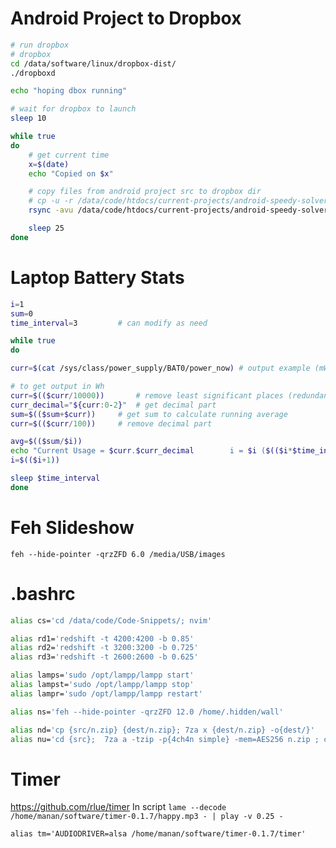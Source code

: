 # Android Project to Dropbox
```sh
# run dropbox
# dropbox
cd /data/software/linux/dropbox-dist/
./dropboxd

echo "hoping dbox running"

# wait for dropbox to launch
sleep 10

while true
do
    # get current time
	x=$(date)
	echo "Copied on $x"

    # copy files from android project src to dropbox dir
	# cp -u -r /data/code/htdocs/current-projects/android-speedy-solver/app/src/main/ /home/manan/Dropbox/android-speedy-solver/
	rsync -avu /data/code/htdocs/current-projects/android-speedy-solver/app/src/main/ /home/manan/Dropbox/android-speedy-solver/ --delete

	sleep 25
done
```

# Laptop Battery Stats
```sh
i=1
sum=0
time_interval=3			# can modify as need

while true
do

curr=$(cat /sys/class/power_supply/BAT0/power_now) # output example (mW): 3290000

# to get output in Wh
curr=$(($curr/10000)) 		# remove least significant places (redundant 0)
curr_decimal="${curr:0-2}"	# get decimal part
sum=$(($sum+$curr))		# get sum to calculate running average
curr=$(($curr/100))		# remove decimal part

avg=$(($sum/$i))
echo "Current Usage = $curr.$curr_decimal        i = $i ($(($i*$time_interval))s)     Avg = $(($sum/$i))"
i=$(($i+1))

sleep $time_interval
done
```

# Feh Slideshow
`feh --hide-pointer -qrzZFD 6.0 /media/USB/images`

# .bashrc
```sh
alias cs='cd /data/code/Code-Snippets/; nvim'

alias rd1='redshift -t 4200:4200 -b 0.85'
alias rd2='redshift -t 3200:3200 -b 0.725'
alias rd3='redshift -t 2600:2600 -b 0.625'

alias lamps='sudo /opt/lampp/lampp start'
alias lampst='sudo /opt/lampp/lampp stop'
alias lampr='sudo /opt/lampp/lampp restart'

alias ns='feh --hide-pointer -qrzZFD 12.0 /home/.hidden/wall'

alias nd='cp {src/n.zip} {dest/n.zip}; 7za x {dest/n.zip} -o{dest/}'
alias nu='cd {src};  7za a -tzip -p{4ch4n simple} -mem=AES256 n.zip ; cp n.zip {dest/n.zip}'
```

# Timer
https://github.com/rlue/timer
In script 
`lame --decode /home/manan/software/timer-0.1.7/happy.mp3 - | play -v 0.25 -`

`alias tm='AUDIODRIVER=alsa /home/manan/software/timer-0.1.7/timer'`

